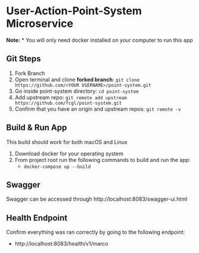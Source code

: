 # User-Action-Point-System Microservice

**Note:** 
    * You will only need docker installed on your computer to run this app

## Git Steps
1. Fork Branch
2. Open terminal and clone **forked branch**: `git clone https://github.com/<YOUR USERNAME>/point-system.git`
3. Go inside point-system directory: `cd point-system`
3. Add upstream repo: `git remote add upstream https://github.com/fcgl/point-system.git`
4. Confirm that you have an origin and upstream repos: `git remote -v`

## Build & Run App

This build should work for both macOS and Linux

1. Download docker for your operating system
2. From project root run the following commands to build and run the app:
    * `docker-compose up --build`
    
## Swagger

Swagger can be accessed through http://localhost:8083/swagger-ui.html

## Health Endpoint

Confirm everything was ran correctly by going to the following endpoint: 
  * http://localhost:8083/health/v1/marco

